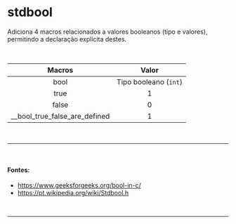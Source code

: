 # stdbool
Adiciona 4 macros relacionados a valores booleanos (tipo e valores), permitindo a declaração explicita destes.

<br>

| Macros | Valor |
| :-:    | :-:   |
| bool   | Tipo booleano (`int`)  |
| true   | 1     |
| false  | 0     |
| \_\_bool\_true\_false\_are\_defined | 1 |

<br>
<hr>
<br>

#### Fontes:
* https://www.geeksforgeeks.org/bool-in-c/
* https://pt.wikipedia.org/wiki/Stdbool.h

<br>
<hr>
